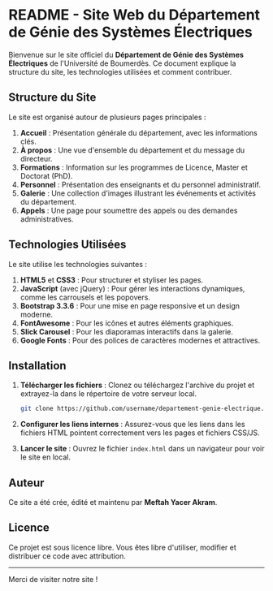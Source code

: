 # README - Site Web du Département de Génie des Systèmes Électriques

Bienvenue sur le site officiel du **Département de Génie des Systèmes Électriques** de l'Université de Boumerdès. Ce document explique la structure du site, les technologies utilisées et comment contribuer.

## Structure du Site

Le site est organisé autour de plusieurs pages principales :

1. **Accueil** : Présentation générale du département, avec les informations clés.
2. **À propos** : Une vue d'ensemble du département et du message du directeur.
3. **Formations** : Information sur les programmes de Licence, Master et Doctorat (PhD).
4. **Personnel** : Présentation des enseignants et du personnel administratif.
5. **Galerie** : Une collection d'images illustrant les événements et activités du département.
6. **Appels** : Une page pour soumettre des appels ou des demandes administratives.

## Technologies Utilisées

Le site utilise les technologies suivantes :

1. **HTML5** et **CSS3** : Pour structurer et styliser les pages.
2. **JavaScript** (avec jQuery) : Pour gérer les interactions dynamiques, comme les carrousels et les popovers.
3. **Bootstrap 3.3.6** : Pour une mise en page responsive et un design moderne.
4. **FontAwesome** : Pour les icônes et autres éléments graphiques.
5. **Slick Carousel** : Pour les diaporamas interactifs dans la galerie.
6. **Google Fonts** : Pour des polices de caractères modernes et attractives.

## Installation

1. **Télécharger les fichiers** : Clonez ou téléchargez l'archive du projet et extrayez-la dans le répertoire de votre serveur local.
   
   ```bash
   git clone https://github.com/username/departement-genie-electrique.git](https://github.com/yacerak/ese-dpt.git
   ```

2. **Configurer les liens internes** : Assurez-vous que les liens dans les fichiers HTML pointent correctement vers les pages et fichiers CSS/JS.

3. **Lancer le site** : Ouvrez le fichier `index.html` dans un navigateur pour voir le site en local.


## Auteur

Ce site a été crée, édité et maintenu par **Meftah Yacer Akram**. 

## Licence

Ce projet est sous licence libre. Vous êtes libre d'utiliser, modifier et distribuer ce code avec attribution.

---

Merci de visiter notre site !
